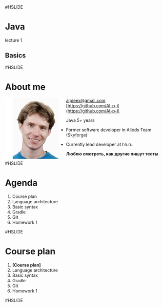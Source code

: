 #HSLIDE
# Java
lecture 1
## Basics

#HSLIDE
# About me
<img src="lecture01/presentation/assets/img/me.jpg" alt="me" style="width: 200px; float: left;"/>  

alpieex@gmail.com  
[https://github.com/Al-p-i](https://github.com/Al-p-i)  

Java 5+ years

- Former software developer in Allods Team (Skyforge)

- Currently lead developer at hh.ru
  

**Люблю смотреть, как другие пишут тесты**  

#HSLIDE
# Agenda
1. Course plan  
2. Language architecture  
3. Basic syntax  
4. Gradle  
5. Git  
6. Homework 1  

#HSLIDE  
# Course plan  
1. **[Course plan]**  
2. Language architecture  
3. Basic syntax  
4. Gradle  
5. Git  
6. Homework 1  

#HSLIDE
